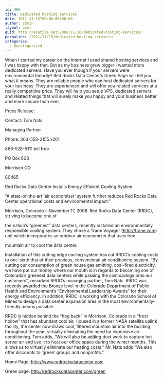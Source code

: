 ```yaml
---
id: 406
title: Dedicated hosting services
date: 2011-11-15T00:00:00+00:00
author: admin
layout: post
guid: http://acetile.net/2008/11/16/dedicated-hosting-services/
permalink: /2011/11/15/dedicated-hosting-services/
categories:
  - Uncategorized
---
```

When I started my career on the internet I used shared hosting services and I was happy with that. But as my business grew bigger I wanted more dedicated servers. Have you ever though if your servers were environmental friendly? Red Rocks Data Center&#8217;s Green Page will tell you what it means. They are reliable people who can host dedicated servers for your business. They are experienced and will offer you related services at a really competitive price. They will help you setup VPS, dedicated servers and related things that will surely make you happy and your business better and more secure than ever.

Press Release:

Contact: Tom Nats
  
Managing Partner
  
Phone: 303-558-2155 x201
  
866-528-5111 toll free
  
PO Box 803
  
Morrison CO
  
80465

Red Rocks Data Center Installs Energy Efficient Cooling System

“A state-of-the-art ‘air economizer’ system further reduces Red Rocks Data Center operational costs and environmental impact.”

Morrison, Colorado &#8211; November 17, 2008: Red Rocks Data Center (RRDC), striving to become one of
  
the nation&#8217;s &#8220;greenest&#8221; data centers, recently installed an environmentally responsible cooling system. They chose a Trane Voyager (http://trane.com) unit which incorporates an outdoor air economizer that uses free
  
mountain air to cool the data center.

Installation of this cutting edge cooling system has cut RRDC’s cooling costs to one-sixth that of their previous, conventional air conditioning system. “By cutting our consumption of green house gas emitting, coal-fired electricity, we have put our money where our mouth is in regards to becoming one of Colorado’s greenest data centers while passing the cost savings onto our customers”, remarked RRDC’s managing partner, Tom Nats. RRDC was recently awarded the Bronze level in the Colorado Department of Public Health and Environment’s &#8220;Environmental Leadership Awards&#8221; for their energy efficiency. In addition, RRDC is working with the Colorado School of Mines to design a data center expansion area in the most environmentally-friendly means possible.

RRDC is hidden behind the &#8220;hog back&#8221; in Morrison, Colorado in a &#8220;frost hollow&#8221; that has abundant cool air. Housed in a former NASA satellite uplink facility, the center now draws cool, filtered mountain air into the building throughout the year, virtually eliminating the need for expensive air conditioning. Tom adds, “We will also be adding duct work to capture hot server air and use it to heat our office space during the winter months. This allows us to virtually eliminate our heating costs.” Mr. Nats adds “We also offer discounts to ‘green’ groups and nonprofits.”

Home Page: http://www.redrocksdatacenter.com
  
Green page: http://redrocksdatacenter.com/green